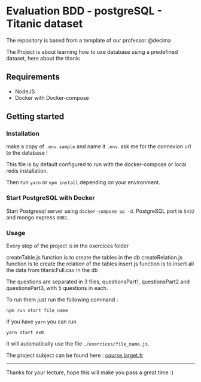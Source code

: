 # Evaluation BDD - postgreSQL - Titanic dataset
The repository is based from a template of our professor @decima

The Project is about learning how to use database using a predefined dataset, here about the titanic

## Requirements
- NodeJS
- Docker with Docker-compose

## Getting started

### Installation
make a copy of `.env.sample` and name it `.env`.
ask me for the connexion url to the database !

This file is by default configured to run with the docker-compose or local redis installation.

Then run `yarn` or `npm install` depending on your environment.

### Start PostgreSQL with Docker

Start Postgresql server using `docker-compose up -d`. PostgreSQL port is `5432` and mongo express `8081`.

### Usage

Every step of the project is in the exercices folder

createTable.js function is to create the tables in the db
createRelation.js function is to create the relation of the tables
insert.js function is to insert all the data from titanicFull.csv in the db

The questions are separated in 3 files, questionsPart1, questionsPart2 and questionsPart3, with 5 questions in each.

To run them just run the following command :

```
npm run start file_name
```

If you have `yarn` you can run
```
yarn start ex0
```
It will automatically use the file `./exercices/file_name.js`.


The project subject can be found here :  [course.larget.fr](https://decima.notion.site/Mini-projet-SGBD-0622e1c8648c4973a596cd41c78354e2)

---

Thanks for your lecture, hope this will make you pass a great time :)

